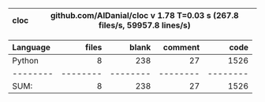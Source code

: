cloc|github.com/AlDanial/cloc v 1.78  T=0.03 s (267.8 files/s, 59957.8 lines/s)
--- | ---

Language|files|blank|comment|code
:-------|-------:|-------:|-------:|-------:
Python|8|238|27|1526
--------|--------|--------|--------|--------
SUM:|8|238|27|1526
